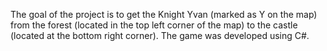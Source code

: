  The  goal of the project is to get the Knight Yvan (marked as Y on the map) from the forest (located in
the top left corner of the map) to the castle (located at the bottom right corner).
The game was developed using C#.
